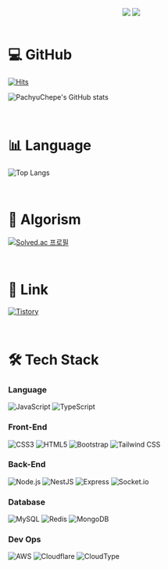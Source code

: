 <div align="center">
    <img src="https://capsule-render.vercel.app/api?type=waving&color=00C6FFEE&text=&animation=twinkling&height=80">
    <a href="https://git.io/typing-svg">
        <img src="https://readme-typing-svg.demolab.com?font=Alkatra&weight=500&size=45&duration=3500&pause=3&color=00C6FFEE&center=false&vCenter=false&multiline=true&repeat=true&width=1000&height=100&lines=Welcome+to+PachyuChepe's+GitHub!">
    </a>
</div>

</br>

# 💻 GitHub

[![Hits](https://hits.seeyoufarm.com/api/count/incr/badge.svg?url=https%3A%2F%2Fgithub.com%2FPachyuChepe&count_bg=%2300C6FF&title_bg=%23555555&icon=&icon_color=%23E7E7E7&title=hits&edge_flat=false)](https://hits.seeyoufarm.com)

![PachyuChepe's GitHub stats](https://github-readme-stats.vercel.app/api?username=PachyuChepe&show_icons=true&theme=transparent)

</br>

# 📊 Language

![Top Langs](https://github-readme-stats.vercel.app/api/top-langs/?username=pachyuchepe&layout=compact)

</br>

# 🏅 Algorism

[![Solved.ac 프로필](http://mazassumnida.wtf/api/generate_badge?boj=pachyuchepe)](https://solved.ac/pachyuchepe)

</br>

# 🔗 Link

[![Tistory](https://img.shields.io/badge/Tistory-000000?style=for-the-badge&logo=Tistory&logoColor=white)](https://pachyuchepe.tistory.com)

</br>

# 🛠 Tech Stack

### Language

![JavaScript](https://img.shields.io/badge/javascript-F7DF1E?style=for-the-badge&logo=javascript&logoColor=white)
![TypeScript](https://img.shields.io/badge/TypeScript-3178C6?style=for-the-badge&logo=typescript&logoColor=white)

### Front-End

![CSS3](https://img.shields.io/badge/css3-1572B6?style=for-the-badge&logo=css3&logoColor=white)
![HTML5](https://img.shields.io/badge/html5-E34F26?style=for-the-badge&logo=html5&logoColor=white)
![Bootstrap](https://img.shields.io/badge/bootstrap-7952B3?style=for-the-badge&logo=bootstrap&logoColor=white)
![Tailwind CSS](https://img.shields.io/badge/tailwind-06B6D4?style=for-the-badge&logo=tailwindcss&logoColor=white)

### Back-End

![Node.js](https://img.shields.io/badge/Node.js-339933?style=for-the-badge&logo=nodedotjs&logoColor=white)
![NestJS](https://img.shields.io/badge/NestJS-E0234E?style=for-the-badge&logo=nestjs&logoColor=white)
![Express](https://img.shields.io/badge/express-000000?style=for-the-badge&logo=express&logoColor=white)
![Socket.io](https://img.shields.io/badge/socket.io-010101?style=for-the-badge&logo=socketdotio&logoColor=white)

### Database

![MySQL](https://img.shields.io/badge/MySQL-4479A1?style=for-the-badge&logo=mysql&logoColor=white)
![Redis](https://img.shields.io/badge/Redis-DC382D?style=for-the-badge&logo=redis&logoColor=white)
![MongoDB](https://img.shields.io/badge/mongodb-47A248?style=for-the-badge&logo=mongodb&logoColor=white)

### Dev Ops

![AWS](https://img.shields.io/badge/AWS-232F3E?style=for-the-badge&logo=amazonaws&logoColor=white)
![Cloudflare](https://img.shields.io/badge/cloudflare-F38020?style=for-the-badge&logo=cloudflare&logoColor=white)
![CloudType](https://img.shields.io/badge/cloudtype-000000?style=for-the-badge&logo=cloudtype&logoColor=white)
